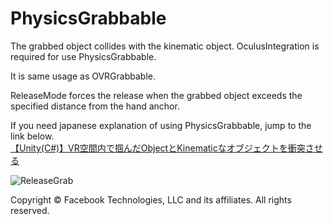 # PhysicsGrabbable
The grabbed object collides with the kinematic object. OculusIntegration is required for use PhysicsGrabbable.

It is same usage as OVRGrabbable.

ReleaseMode forces the release when the grabbed object exceeds the specified distance from the hand anchor.

If you need japanese explanation of using PhysicsGrabbable, jump to the link below.  
[【Unity(C#)】VR空間内で掴んだObjectとKinematicなオブジェクトを衝突させる](https://qiita.com/OKsaiyowa/items/9485c7f3f09ca6e1df49)

![ReleaseGrab](https://user-images.githubusercontent.com/41860455/65372347-03558c80-dcaa-11e9-95c7-ce7b027fb844.gif)

Copyright © Facebook Technologies, LLC and its affiliates. All rights reserved.
